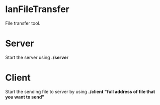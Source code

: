 lanFileTransfer
===============
File transfer tool.


Server
======
Start the server using **./server**

Client
======
Start the sending file to server by using **./client "full address of file that you want to send"**
